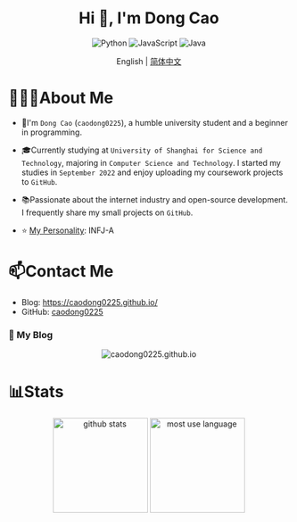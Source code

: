 <h1 style="text-align: center;" align="center">
  Hi 👋, I'm Dong Cao
</h1>

<p align="center">
  <img src="https://img.shields.io/badge/python-3670A0?style=for-the-badge&logo=python&logoColor=ffdd54" style="display: inline-block;"  alt="Python"/> 
  <img src="https://img.shields.io/badge/javascript-%23323330.svg?style=for-the-badge&logo=javascript&logoColor=%23F7DF1E" style="display: inline-block;"  alt="JavaScript"/> 
  <img src="https://img.shields.io/badge/java-%23ED8B00.svg?style=for-the-badge&logo=openjdk&logoColor=white" style="display: inline-block;" alt="Java" />
</p>

<div style="text-align: center;" align="center">
  English | <a href="README.md">简体中文</a> 
</div>

# 👨🏻‍💻About Me

- 💬I'm `Dong Cao` (`caodong0225`), a humble university student and a beginner in programming.

- 🎓Currently studying at `University of Shanghai for Science and Technology`, majoring in `Computer Science and Technology`. I started my studies in `September 2022` and enjoy uploading my coursework projects to `GitHub`.

- 📚Passionate about the internet industry and open-source development. I frequently share my small projects on `GitHub`.

- ⭐ [My Personality](https://www.16personalities.com/profiles/infj-a/m/dh72t6ksr): INFJ-A

# 📫Contact Me

- Blog: https://caodong0225.github.io/
- GitHub: [caodong0225](https://github.com/caodong0225)

### 💬 My Blog

<div style="text-align: center;" align="center">
  <a href="https://caodong0225.github.io" target="_blank" style="text-decoration: none">
    <img src="https://img.shields.io/badge/caodong0225.github.io-F88900?style=for-the-badge&logo=rss&logoColor=white" style="display: inline-block;" alt="caodong0225.github.io" />
  </a>
</div>

# 📊Stats

<div align="center">
<span>  </span>
<img height="170px" src="https://github-readme-stats.vercel.app/api?username=caodong0225" alt="github stats"/><span>  </span>
<img height="170px" src="https://github-readme-stats.vercel.app/api/top-langs/?username=caodong0225&layout=compact&langs_count=8" alt="most use language"/>
<span>  </span>
</div>